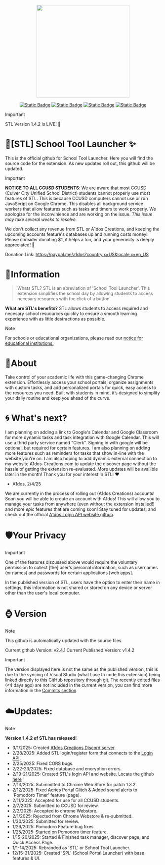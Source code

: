 <p align="center">
  <img src="https://github.com/user-attachments/assets/1b7f70aa-6314-4b1b-aa0e-f63d23eb71b0" width="300" height="300">
</p>

<div align="center">
<a align="center" href="https://chromewebstore.google.com/detail/school-portal-launcher/pafdkffolelojifgeepmjjofdendeojf"><img alt="Static Badge" src="https://img.shields.io/badge/Chrome%20Web%20Store%20-%20green?style=for-the-badge&label=v1.4.2"></a>
<a align="center" href="https://a1dos-creations.com"><img alt="Static Badge" src="https://img.shields.io/badge/Official%20Website%20-%20green?style=for-the-badge"></a>
<a href="https://discord.gg/F2aC2yJq"><img alt="Static Badge" src="https://img.shields.io/badge/Discord%20-%20green?style=for-the-badge&label=Join%20The"></a>
<a href="https://paypal.me/a1dos?country.x=US&locale.x=en_US"><img alt="Static Badge" src="https://img.shields.io/badge/Consider%20Donating%20%F0%9F%92%96%20-%20darkred?style=for-the-badge"></a>
</div>

>[!IMPORTANT]
>STL Version 1.4.2 is LIVE! 🎉

# 🚀[STL] School Tool Launcher ✨
This is the official github for School Tool Launcher. Here you will find the source code for the extension. 
As new updates roll out, this github will be updated. 

>[!IMPORTANT]
>**NOTICE TO ALL CCUSD STUDENTS**: We are aware that most CCUSD (Culver City Unified School District) students cannot properly use most features of STL. This is because CCUSD computers cannot use or run JavaScript on Google Chrome. This disables all background service workers that allow features such as tasks and timers to work properly. We apologize for the inconvinience and are working on the issue. _This issue may take several weeks to resolve._

We don't collect any revenue from STL or A1dos Creations, and keeping the upcoming accounts feature's databases up and running costs money! 
Please consider donating $1, it helps a ton, and your generosity is deeply appreciated! 💖

Donation Link:
https://paypal.me/a1dos?country.x=US&locale.x=en_US

# 📑Information
> Whats STL?
STL is an abreviation of 'School Tool Launcher'. This extension simplifies the school day by allowing students to access necesary resources with the click of a button.

**What are STL's benefits?**
STL allows students to access required and necesary school resuources quickly to ensure a smooth learning experience with as little destractions as possible.  

>[!NOTE]
>For schools or educational organizations, please read our [notice for educational institutions.](./NOTICE.md)

# 🧾About
Take control of your academic life with this game-changing Chrome extension. Effortlessly access your school portals, organize assignments with custom tasks, and add personalized portals for quick, easy access to the resources you need. Built with students in mind, it’s designed to simplify your daily routine and keep you ahead of the curve.

# 🌀 What's next?
I am planning on adding a link to Google's Calendar and Google Classroom for more dynamic tasks and task integration with Google Calendar. This will use a thrid party service named "Clerk". Signing in with google will be optional, but required for certain features. I am also planning on adding more features such as reminders for tasks that show in-line with the website you're on. I am also hoping to add dynamic external connection to my website A1dos-Creations.com to update the discover page without the hassle of getting the extension re-evaluated. More updates will be availible later in the month! Thank you for your interest in STL! ❤️

- A1dos, 2/4/25

We are currently in the process of rolling out (A1dos Creations) accounts! Soon you will be able to create an account with A1dos! This will allow you to manage your tasks from anywhere (even without the extension installed!) and more *epic* features that are coming soon! Stay tuned for updates, and check out the official [A1dos Login API website github](https://github.com/A1dos-Creations/login-api-website).

# 🛡️Your Privacy
>[!IMPORTANT]
>One of the features discussed above would require the voluntary permission to collect [the] user's personal information, such as usernames (or names) and passwords for certain applications [web apps].

In the published version of STL, users have the option to enter their name in settings, this information is not shared or stored on any device or server other than the user's local computer.


# ⌚ Version
>[!NOTE]
>  This github is automatically updated with the source files.

Current github Version: v2.4.1
Current Published Version: v1.4.2

>[!IMPORTANT]
>The version displayed here is not the same as the published version, this is due to the syncing of Visual Studio (what I use to code this extension) being linked directly to this GitHub repository through git. The recently edited files (<4 days ago) are not included in the current version, you can find more information in the [Commits section](https://github.com/A1dos-Creations/STL/commits/main/).


# ☁️Updates:
>[!NOTE]
> **Version 1.4.2 of STL has released!**

- 3/1/2025: Created [A1dos Creations Discord server](https://discord.gg/F2aC2yJq).
- 2/28/2025: Added STL login/register form that connects to the [Login API](https://github.com/A1dos-Creations/login-api-website).
- 2/25/2025: Fixed CORS bugs. 
- 2/22-23/2025: Fixed database and encryption errors.
- 2/19-21/2025: Created STL's login API and website. Locate the github [here](https://github.com/A1dos-Creations/login-api-website)
- 2/13/2025: Submmitted to Chrome Web Store for patch 1.3.2.
- 2/12/2025: Fixed Aeries Portal Glitch & Added sound alerts to 'Pomodoro Timer' feature (page).
- 2/11/2025: Accepted for use for all CCUSD students.
- 2/7/2025: Submitted to CCUSD for review.
- 2/2/2025: Accepted to chrome Webstore.
- 2/1/2025: Rejected from Chrome Webstore & re-submitted.
- 1/30/2025: Submitted for review.
- 1/26/2025: Pomodoro Feature bug fixes.
- 1/25/2025: Started on Pomodoro timer feature.
- 1/15-20/2025: Started & Finished task manager, discover page, and Quick Access Page.
- 1/1-14/2025: Rebranded as 'STL' or School Tool Launcher.
- 12/15-31/2025: Created 'SPL' (School Portal Launcher) with base features & UI.
